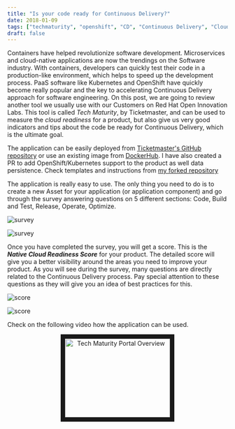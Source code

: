 ```yaml
---
title: "Is your code ready for Continuous Delivery?"
date: 2018-01-09
tags: ["techmaturity", "openshift", "CD", "Continuous Delivery", "Cloud Native"]
draft: false
---
```

Containers have helped revolutionize software development. Microservices and cloud-native applications are now the trendings on the Software industry. With containers, developers can quickly test their code in a production-like environment, which helps to speed up the development process.
PaaS software like Kubernetes and OpenShift have quickly become really popular and the key to accelerating Continuous Delivery approach for software engineering. On this post, we are going to review another tool we usually use with our Customers on Red Hat Open Innovation Labs. This tool is called _Tech Maturity_, by Ticketmaster, and can be used to measure the _cloud readiness_ for a product, but also give us very good indicators and tips about the code be ready for Continuous Delivery, which is the ultimate goal.

The application can be easily deployed from [Ticketmaster's GitHub repository](https://github.com/Ticketmaster/techmaturity) or use an existing image from [DockerHub](https://hub.docker.com/r/ticketmaster/techmaturity/). I have also created a PR to add OpenShift/Kubernetes support to the product as well data persistence. Check templates and instructions from [my forked repository](https://github.com/makentenza/techmaturity/tree/openshift-enabled/openshift)


The application is really easy to use. The only thing you need to do is to create a new Asset for your application (or application component) and go through the survey answering questions on 5 different sections: Code, Build and Test, Release, Operate, Optimize.

![survey](/post/img/techmaturity01.png "Tech Maturity survey")

![survey](/post/img/techmaturity02.png "Tech Maturity survey")

Once you have completed the survey, you will get a score. This is the **_Native Cloud Readiness Score_** for your product. The detailed score will give you a better visibility around the areas you need to improve your product. As you will see during the survey, many questions are directly related to the Continuous Delivery process. Pay special attention to these questions as they will give you an idea of best practices for this.

![score](/post/img/techmaturity03.png "Tech Maturity score")

![score](/post/img/techmaturity04.png "Tech Maturity score")

Check on the following video how the application can be used.

<div align="center"><a href="http://www.youtube.com/watch?feature=player_embedded&v=LLAg_LxuBzM
" target="_blank"><img src="http://img.youtube.com/vi/LLAg_LxuBzM/0.jpg"
alt="Tech Maturity Portal Overview" width="240" height="180" border="10" /></a></div>
